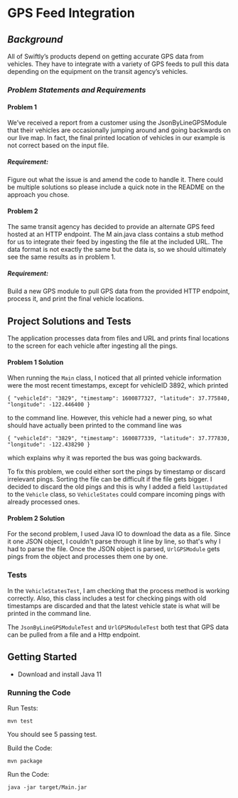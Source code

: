 # GPS Feed Integration

## _Background_
All of Swiftly’s products depend on getting accurate GPS data from vehicles. They have to integrate with a 
variety of GPS feeds to pull this data depending on the equipment on the transit agency’s vehicles. 

### _Problem Statements and Requirements_
#### Problem 1 
We’ve received a report from a customer using the ​JsonByLineGPSModule​ that their vehicles are occasionally jumping 
around and going backwards on our live map. In fact, the final printed location of vehicles in our example is not 
correct based on the input file.

##### Requirement:
Figure out what the issue is and amend the code to handle it. There could be multiple solutions so please include a 
quick note in the README on the approach you chose.

#### Problem 2
The same transit agency has decided to provide an alternate GPS feed hosted at an HTTP endpoint. The M​ ain.java​ class 
contains a stub method for us to integrate their feed by ingesting the file at the included URL. The data format is 
not exactly the same but the data is, so we should ultimately see the same results as in problem 1.

##### Requirement:
Build a new GPS module to pull GPS data from the provided HTTP endpoint, process it, and print the final vehicle locations.

## Project Solutions and Tests
The application processes data from files and URL and prints final locations to the screen for each vehicle 
after ingesting all the pings.

#### Problem 1 Solution
When running the `Main` class, I noticed that all printed vehicle information were the most recent timestamps, 
except for vehicleID 3892, which printed 
```
{ "vehicleId": "3829", "timestamp": 1600877327, "latitude": 37.775840, "longitude": -122.446400 }
```
to the command line. However, this vehicle had a newer ping, so 
what should have actually been printed to the command line was 
```
{ "vehicleId": "3829", "timestamp": 1600877339, "latitude": 37.777830, "longitude": -122.438290 }
```
which explains why it was reported the bus was going backwards. 

To fix this problem, we could either sort the pings by timestamp or discard irrelevant pings. Sorting the file can be 
difficult if the file gets bigger. I decided to discard the old pings and this is why I added a field `lastUpdated` to 
the `Vehicle` class, so `VehicleStates` could compare incoming pings with already processed ones.

#### Problem 2 Solution
For the second problem, I used Java IO to download the data as a file. Since it one JSON object, I couldn't parse through 
it line by line, so that's why I had to parse the file. Once the JSON object is parsed, `UrlGPSModule` gets 
pings from the object and processes them one by one. 

### Tests
In the `VehicleStatesTest`, I am checking that the process method is working correctly. Also, this class includes a
test for checking pings with old timestamps are discarded and that the latest vehicle state is what will be printed in the 
command line.

The `JsonByLineGPSModuleTest` and `UrlGPSModuleTest` both test that GPS data can be pulled from a file and a Http endpoint.

## Getting Started
- Download and install Java 11

### Running the Code

Run Tests:
```
mvn test
```
You should see 5 passing test.

Build the Code:
```
mvn package
```

Run the Code:
```
java -jar target/Main.jar
```

